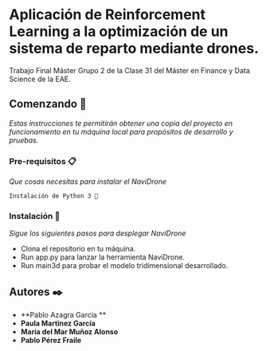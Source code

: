 # Aplicación de Reinforcement Learning a la optimización de un sistema de reparto mediante drones.

Trabajo Final Máster Grupo 2 de la Clase 31 del Máster en Finance y Data Science de la EAE.

## Comenzando 🚀

_Estas instrucciones te permitirán obtener una copia del proyecto en funcionamiento en tu máquina local para propósitos de desarrollo y pruebas._

### Pre-requisitos 📋

_Que cosas necesitas para instalar el NaviDrone_

```
Instalación de Python 3 🐍 
```

### Instalación 🔧

_Sigue los siguientes pasos para desplegar NaviDrone_
* Clona el repositorio en tu máquina.
* Run app.py para lanzar la herramienta NaviDrone.
* Run main3d para probar el modelo tridimensional desarrollado.

## Autores ✒️

* **Pablo Azagra García **
* **Paula Martinez García** 
* **María del Mar Muñoz Alonso** 
* **Pablo Pérez Fraile** 
